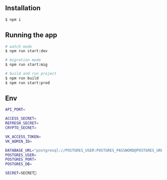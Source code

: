 ## Installation

```bash
$ npm i
```

## Running the app

```bash
# watch mode
$ npm run start:dev

# migration mode
$ npm run start:mig

# build and run project
$ npm run build
$ npm run start:prod
```

## Env
```bash
API_PORT=

ACCESS_SECRET=
REFRESH_SECRET=
CRYPTO_SECRET=

VK_ACCESS_TOKEN=
VK_ADMIN_ID=

DATABASE_URL="postgresql://POSTGRES_USER:POSTGRES_PASSWORD@POSTGRES_URL:POSTGRES_PORT/POSTGRES_DB?schema=public"
POSTGRES_USER=
POSTGRES_PORT=
POSTGRES_DB=

SECRET=SECRET🤫
```
